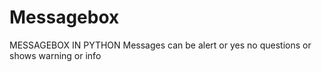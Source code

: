 # Messagebox
MESSAGEBOX IN PYTHON
Messages can be alert or yes no questions or shows warning or info
